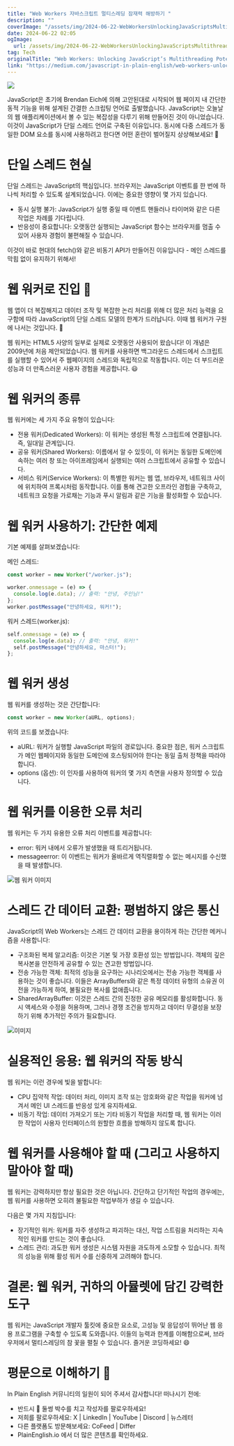 ```yaml
---
title: "Web Workers 자바스크립트 멀티스레딩 잠재력 해방하기 "
description: ""
coverImage: "/assets/img/2024-06-22-WebWorkersUnlockingJavaScriptsMultithreadingPotential_0.png"
date: 2024-06-22 02:05
ogImage: 
  url: /assets/img/2024-06-22-WebWorkersUnlockingJavaScriptsMultithreadingPotential_0.png
tag: Tech
originalTitle: "Web Workers: Unlocking JavaScript’s Multithreading Potential 🚀"
link: "https://medium.com/javascript-in-plain-english/web-workers-unlocking-javascripts-multithreading-potential-e8a0b88a35ad"
---
```



<img src="/assets/img/2024-06-22-WebWorkersUnlockingJavaScriptsMultithreadingPotential_0.png" />

JavaScript은 초기에 Brendan Eich에 의해 고안된대로 시작되어 웹 페이지 내 간단한 동적 기능을 위해 설계된 간결한 스크립팅 언어로 출발했습니다. JavaScript는 오늘날의 웹 애플리케이션에서 볼 수 있는 복잡성을 다루기 위해 만들어진 것이 아니었습니다. 이것이 JavaScript가 단일 스레드 언어로 구축된 이유입니다. 동시에 다중 스레드가 동일한 DOM 요소를 동시에 사용하려고 한다면 어떤 혼란이 벌어질지 상상해보세요! 🤯

# 단일 스레드 현실

단일 스레드는 JavaScript의 핵심입니다. 브라우저는 JavaScript 이벤트를 한 번에 하나씩 처리할 수 있도록 설계되었습니다. 이에는 중요한 영향이 몇 가지 있습니다.

<div class="content-ad"></div>

- 동시 실행 불가: JavaScript가 실행 중일 때 이벤트 핸들러나 타이머와 같은 다른 작업은 차례를 기다립니다.
- 반응성이 중요합니다: 오랫동안 실행되는 JavaScript 함수는 브라우저를 멈출 수 있어 사용자 경험이 불편해질 수 있습니다.

이것이 바로 현대의 fetch()와 같은 비동기 API가 만들어진 이유입니다 - 메인 스레드를 막힘 없이 유지하기 위해서!

# 웹 워커로 진입 💪

웹 앱이 더 복잡해지고 데이터 조작 및 복잡한 논리 처리를 위해 더 많은 처리 능력을 요구함에 따라 JavaScript의 단일 스레드 모델의 한계가 드러납니다. 이때 웹 워커가 구원에 나서는 것입니다. 🎉

<div class="content-ad"></div>

웹 워커는 HTML5 사양의 일부로 실제로 오랫동안 사용되어 왔습니다! 이 개념은 2009년에 처음 제안되었습니다. 웹 워커를 사용하면 백그라운드 스레드에서 스크립트를 실행할 수 있어서 주 웹페이지의 스레드와 독립적으로 작동합니다. 이는 더 부드러운 성능과 더 만족스러운 사용자 경험을 제공합니다. 😃

# 웹 워커의 종류

웹 워커에는 세 가지 주요 유형이 있습니다:

- 전용 워커(Dedicated Workers): 이 워커는 생성된 특정 스크립트에 연결됩니다. 즉, 일대일 관계입니다.
- 공유 워커(Shared Workers): 이름에서 알 수 있듯이, 이 워커는 동일한 도메인에 속하는 여러 창 또는 아이프레임에서 실행되는 여러 스크립트에서 공유할 수 있습니다.
- 서비스 워커(Service Workers): 이 특별한 워커는 웹 앱, 브라우저, 네트워크 사이에 위치하여 프록시처럼 동작합니다. 이를 통해 견고한 오프라인 경험을 구축하고, 네트워크 요청을 가로채는 기능과 푸시 알림과 같은 기능을 활성화할 수 있습니다.

<div class="content-ad"></div>

# 웹 워커 사용하기: 간단한 예제

기본 예제를 살펴보겠습니다:

메인 스레드:

```js
const worker = new Worker("/worker.js");

worker.onmessage = (e) => {
  console.log(e.data); // 출력: "안녕, 주인님!"
};
worker.postMessage("안녕하세요, 워커!");
```

<div class="content-ad"></div>

워커 스레드(worker.js):

```js
self.onmessage = (e) => {
  console.log(e.data); // 출력: "안녕, 워커!" 
  self.postMessage("안녕하세요, 마스터!");
};
```

# 웹 워커 생성

웹 워커를 생성하는 것은 간단합니다:

<div class="content-ad"></div>

```js
const worker = new Worker(aURL, options);
```

위의 코드를 보겠습니다:

- aURL: 워커가 실행할 JavaScript 파일의 경로입니다. 중요한 점은, 워커 스크립트가 메인 웹페이지와 동일한 도메인에 호스팅되어야 한다는 동일 출처 정책을 따라야 합니다.
- options (옵션): 이 인자를 사용하여 워커의 몇 가지 측면을 사용자 정의할 수 있습니다.

# 웹 워커를 이용한 오류 처리


<div class="content-ad"></div>

웹 워커는 두 가지 유용한 오류 처리 이벤트를 제공합니다:

- error: 워커 내에서 오류가 발생했을 때 트리거됩니다.
- messageerror: 이 이벤트는 워커가 올바르게 역직렬화할 수 없는 메시지를 수신했을 때 발생합니다.

![웹 워커 이미지](/assets/img/2024-06-22-WebWorkersUnlockingJavaScriptsMultithreadingPotential_1.png)

# 스레드 간 데이터 교환: 평범하지 않은 통신

<div class="content-ad"></div>

JavaScript의 Web Workers는 스레드 간 데이터 교환을 용이하게 하는 간단한 메커니즘을 사용합니다:

- 구조화된 복제 알고리즘: 이것은 기본 및 가장 호환성 있는 방법입니다. 객체의 깊은 복사본을 안전하게 공유할 수 있는 견고한 방법입니다.
- 전송 가능한 객체: 최적의 성능을 요구하는 시나리오에서는 전송 가능한 객체를 사용하는 것이 좋습니다. 이들은 ArrayBuffers와 같은 특정 데이터 유형의 소유권 이전을 가능하게 하여, 불필요한 복사를 없애줍니다.
- SharedArrayBuffer: 이것은 스레드 간의 진정한 공유 메모리를 활성화합니다. 동시 액세스와 수정을 허용하며, 그러나 경쟁 조건을 방지하고 데이터 무결성을 보장하기 위해 추가적인 주의가 필요합니다.

![이미지](/assets/img/2024-06-22-WebWorkersUnlockingJavaScriptsMultithreadingPotential_2.png)

# 실용적인 응용: 웹 워커의 작동 방식

<div class="content-ad"></div>

웹 워커는 이런 경우에 빛을 발합니다:

- CPU 집약적 작업: 데이터 처리, 이미지 조작 또는 암호화와 같은 작업을 워커에 넘겨서 메인 UI 스레드를 반응성 있게 유지하세요.
- 비동기 작업: 데이터 가져오기 또는 기타 비동기 작업을 처리할 때, 웹 워커는 이러한 작업이 사용자 인터페이스의 원할한 흐름을 방해하지 않도록 합니다.

# 웹 워커를 사용해야 할 때 (그리고 사용하지 말아야 할 때)

웹 워커는 강력하지만 항상 필요한 것은 아닙니다. 간단하고 단기적인 작업의 경우에는, 웹 워커를 사용하면 오히려 불필요한 작업부하가 생길 수 있습니다.

<div class="content-ad"></div>

다음은 몇 가지 지침입니다:

- 장기적인 워커: 워커를 자주 생성하고 파괴하는 대신, 작업 스트림을 처리하는 지속적인 워커를 만드는 것이 좋습니다.
- 스레드 관리: 과도한 워커 생성은 시스템 자원을 과도하게 소모할 수 있습니다. 최적의 성능을 위해 활성 워커 수를 신중하게 고려해야 합니다.

# 결론: 웹 워커, 귀하의 아뮬렛에 담긴 강력한 도구

웹 워커는 JavaScript 개발자 툴킷에 중요한 요소로, 고성능 및 응답성이 뛰어난 웹 응용 프로그램을 구축할 수 있도록 도와줍니다. 이들의 능력과 한계를 이해함으로써, 브라우저에서 멀티스레딩의 참 꽃을 펼칠 수 있습니다. 즐거운 코딩하세요! 😄

<div class="content-ad"></div>

# 평문으로 이해하기 🚀

In Plain English 커뮤니티의 일원이 되어 주셔서 감사합니다! 떠나시기 전에:

- 반드시 👏 둘썽 박수를 치고 작성자를 팔로우하세요!
- 저희를 팔로우하세요: X | LinkedIn | YouTube | Discord | 뉴스레터
- 다른 플랫폼도 방문해보세요: CoFeed | Differ
- PlainEnglish.io 에서 더 많은 콘텐츠를 확인하세요.